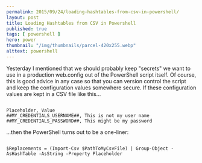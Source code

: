 ```yaml
---
permalink: 2015/09/24/loading-hashtables-from-csv-in-powershell/
layout: post
title: Loading Hashtables from CSV in Powershell
published: true 
tags: [ powershell ]
hero: power
thumbnail: "/img/thumbnails/parcel-420x255.webp"
alttext: powershell
---
```


Yesterday I mentioned that we should probably keep "secrets" we want to use in a production web.config out 
of the PowerShell script itself. Of course, this is good advice in any case so that you can version control 
the script and keep the configuration values somewhere secure. If these configuration values are kept in a 
CSV file like this...

~~~

Placeholder, Value
##MY_CREDENTIALS_USERNAME##, This is not my user name 
##MY_CREDENTIALS_PASSWORD##, This might be my password

~~~

...then the PowerShell turns out to be a one-liner:

~~~

$Replacements = (Import-Csv $PathToMyCsvFile) | Group-Object -AsHashTable -AsString -Property Placeholder

~~~

